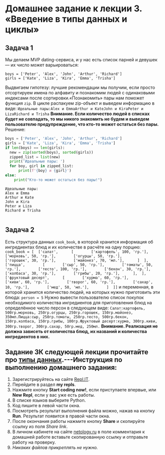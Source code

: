 # Домашнее задание к лекции 3. «Введение в типы данных и циклы»
## Задача 1
Мы делаем MVP dating-сервиса, и у нас есть список парней и девушек — их число может варьироваться:
```
boys = ['Peter', 'Alex', 'John', 'Arthur', 'Richard']
girls = ['Kate', 'Liza', 'Kira', 'Emma', 'Trisha']
``` 
Выдвигаем гипотезу: лучшие рекомендации мы получим, если просто отсортируем имена по алфавиту и познакомим людей с одинаковыми индексами после сортировки.«Познакомить» пары нам поможет функция `zip`. В цикле распакуем zip-объект и выведем информацию в виде:
```Идеальные пары:Alex и EmmaArthur и KateJohn и KiraPeter и LizaRichard и Trisha``` 
**Внимание. Если количество людей в списках будет не совпадать, то мы никого знакомить не будем и выведем пользователю предупреждение, что кто-то может остаться без пары.**
Решение:
```py
boys = ['Peter', 'Alex', 'John', 'Arthur', 'Richard']
girls = ['Kate', 'Liza', 'Kira', 'Emma', 'Trisha']
if len(boys) == len(girls):
  new = zip(sorted(boys), sorted(girls))
  zipped_list = list(new)
  print('Идеальные пары: ')
  for boy, girl in zipped_list:
      print(f'{boy} и {girl}')
else:
    print("Кто-то может остаться без пары!") 
```
```
Идеальные пары: 
Alex и Emma
Arthur и Kate
John и Kira
Peter и Liza
Richard и Trisha
 
```

## Задача 2
Есть структура данных `cook_book`, в которой хранится информация об ингредиентах блюд и их количестве в расчёте на одну порцию:
```cook_book = [  ['салат',      [        ['картофель', 100, 'гр.'],        ['морковь', 50, 'гр.'],        ['огурцы', 50, 'гр.'],        ['горошек', 30, 'гр.'],        ['майонез', 70, 'мл.'],      ]  ],  ['пицца',        [        ['сыр', 50, 'гр.'],        ['томаты', 50, 'гр.'],        ['тесто', 100, 'гр.'],        ['бекон', 30, 'гр.'],        ['колбаса', 30, 'гр.'],        ['грибы', 20, 'гр.'],      ],  ],  ['фруктовый десерт',      [        ['хурма', 60, 'гр.'],        ['киви', 60, 'гр.'],        ['творог', 60, 'гр.'],        ['сахар', 10, 'гр.'],        ['мед', 50, 'мл.'],        ]  ]]``` 
и переменная, в которой хранится количество людей, на которых нужно приготовить эти блюда:
```person = 5```
Нужно вывести пользователю список покупок необходимого количества ингредиентов для приготовления блюд на определённое число персон в следующем виде:
```Салат:картофель, 500гр.морковь, 250гр.огурцы, 250гр.горошек, 150гр.майонез, 350мл.Пицца:сыр, 250гр.томаты, 250гр.тесто, 500гр.бекон, 150гр.колбаса, 150гр.грибы, 100гр.Фруктовый десерт:хурма, 300гр.киви, 300гр.творог, 300гр.сахар, 50гр.мед, 250мл.```
**Внимание. Реализация не должна зависеть от количества блюд, их названий и количества ингредиентов в них.**


## Задание 3К следующей лекции прочитайте про [типы данных](https://habr.com/ru/post/319164/).---Инструкция по выполнению домашнего задания:   
1. Зарегистрируйтесь на сайте [Repl.IT](https://repl.it/).
2. Перейдите в раздел **my repls**.
3. Нажмите кнопку **Start coding now!**, если приступаете впервые, или **New Repl**, если у вас уже есть работы.
4. В списке языков выберите Python.
5. Код пишите в левой части окна.
6. Посмотреть результат выполнения файла можно, нажав на кнопку **Run**. Результат появится в правой части окна.
7. После окончания работы нажмите кнопку **Share** и скопируйте ссылку из поля *Share link*.
8. В личном кабинете на сайте [netology.ru](http://netology.ru/) в поле комментария к домашней работе вставьте скопированную ссылку и отправьте работу на проверку.
9. *Никаких файлов прикреплять не нужно.*
